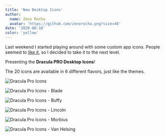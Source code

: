 ```yaml
---
title: 'New Desktop Icons'
author:
  name: Zeno Rocha
  avatar: 'https://github.com/zenorocha.png?size=48'
date: '2020-08-18'
color: 'yellow'
---
```


Last weekend I started playing around with some custom app icons. People seemed to [like it](https://twitter.com/zenorocha/status/1294681735288877056), so I decided to take it to the next level.

Presenting the **Dracula PRO Desktop Icons**!

The 20 icons are available in 6 different flavors, just like the themes.

![Dracula Pro Icons](/static/img/logs/new-desktop-icons-a.jpeg)

![Dracula Pro Icons - Blade](/static/img/logs/new-desktop-icons-b.jpeg)

![Dracula Pro Icons - Buffy](/static/img/logs/new-desktop-icons-c.jpeg)

![Dracula Pro Icons - Lincoln](/static/img/logs/new-desktop-icons-d.jpeg)

![Dracula Pro Icons - Morbius](/static/img/logs/new-desktop-icons-e.jpeg)

![Dracula Pro Icons - Van Helsing](/static/img/logs/new-desktop-icons-f.jpeg)

